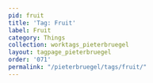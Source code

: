 ```yaml
---
pid: fruit
title: 'Tag: Fruit'
label: Fruit
category: Things
collection: worktags_pieterbruegel
layout: tagpage_pieterbruegel
order: '071'
permalink: "/pieterbruegel/tags/fruit/"
---
```

